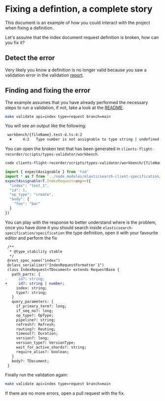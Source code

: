 # Fixing a defintion, a complete story

This document is an example of how you could interact with the project
when fixing a definition.

Let's assume that the index document request definition is broken, how can you fix it?

## Detect the error

Very likely you know a definition is no longer valid because you saw a validation
error in the validation [report](https://github.com/elastic/clients-flight-recorder/blob/dev/recordings/types-validation/types-validation.md).

## Finding and fixing the error

The example assumes that you have already performed the necessary steps to run a validation,
if not, take a look at the [README](./README.md).

```sh
make validate api=index type=request branch=main
```

You will see an output like the following:

```sh
 workbench/{fileName}.test-d.ts:4:2
  ✖     4:2   Type number is not assignable to type string | undefined.
```

You can open the broken test that has been generated in `clients-flight-recorder/scripts/types-validator/workbench`.

```sh
code clients-flight-recorder/scripts/types-validator/workbench/{fileName}.test-d.ts
```

```ts
import { expectAssignable } from 'tsd'
import * as T from '../node_modules/elasticsearch-client-specification/output/typescript/types'
expectAssignable<T.IndexRequest<any>>({
  "index": "test_1",
  "id": 1,
  "op_type": "create",
  "body": {
    "foo": "bar"
  }
})
```

You can play with the response to better understand where is the problem, once you have done it
you should search inside `elasticsearch-specification/specification` the type definition,
open it with your favourite editor and perform the fix

```diff
 /**
  * @type_stability stable
  */
 @rest_spec_name("index")
 @class_serializer("IndexRequestFormatter`1")
 class IndexRequest<TDocument> extends RequestBase {
   path_parts: {
-     id?: string;
+     id?: string | number;
     index: string;
     type?: string;
   }
   query_parameters: {
     if_primary_term?: long;
     if_seq_no?: long;
     op_type?: OpType;
     pipeline?: string;
     refresh?: Refresh;
     routing?: Routing;
     timeout?: Duration;
     version?: long;
     version_type?: VersionType;
     wait_for_active_shards?: string;
     require_alias?: boolean;
   }
   body?: TDocument;
 }
```

Finally run the validation again:

```sh
make validate api=index type=request branch=main
```

If there are no more errors, open a pull request with the fix.
